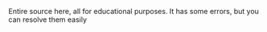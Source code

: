 Entire source here, all for educational purposes. It has some errors, but you can resolve them easily
